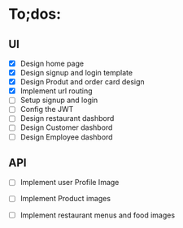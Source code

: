 # To;dos:
## UI

- [X] Design home page
- [X] Design signup and login template
- [X] Design Produt and order card design
- [X] Implement url routing
- [ ] Setup signup and login
- [ ] Config the JWT
- [ ] Design restaurant dashbord
- [ ] Design Customer dashbord
- [ ] Design Employee dashbord

## API

- [ ] Implement user Profile Image
- [ ] Implement Product images
- [ ] Implement restaurant menus and food images

